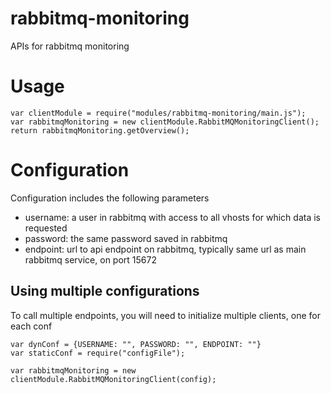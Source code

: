 # rabbitmq-monitoring
APIs for rabbitmq monitoring 

# Usage
```
var clientModule = require("modules/rabbitmq-monitoring/main.js");
var rabbitmqMonitoring = new clientModule.RabbitMQMonitoringClient();
return rabbitmqMonitoring.getOverview();
```
# Configuration
Configuration includes the following parameters
- username: a user in rabbitmq with access to all vhosts for which data is requested
- password: the same password saved in rabbitmq
- endpoint: url to api endpoint on rabbitmq, typically same url as main rabbitmq service, on port 15672

## Using multiple configurations
To call multiple endpoints,  you will need to initialize multiple clients, one for each conf
```
var dynConf = {USERNAME: "", PASSWORD: "", ENDPOINT: ""}
var staticConf = require("configFile");

var rabbitmqMonitoring = new clientModule.RabbitMQMonitoringClient(config);
```
